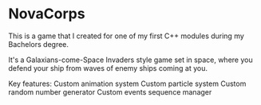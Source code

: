 # NovaCorps
This is a game that I created for one of my first C++ modules during my Bachelors degree.

It's a Galaxians-come-Space Invaders style game set in space, where you defend your ship from waves of enemy ships coming at you.

Key features:
Custom animation system
Custom particle system
Custom random number generator
Custom events sequence manager
